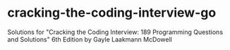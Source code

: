 # cracking-the-coding-interview-go
Solutions for "Cracking the Coding Interview: 189 Programming Questions and Solutions" 6th Edition by Gayle Laakmann McDowell
